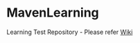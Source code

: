 # MavenLearning
Learning Test Repository - Please refer [Wiki](https://github.com/jacjos/MavenLearning/wiki)
